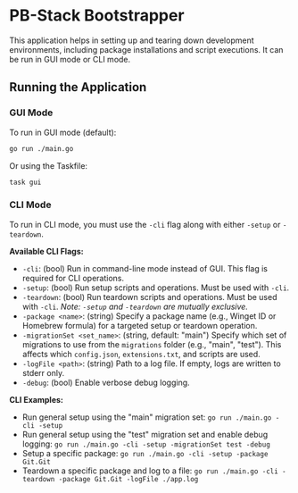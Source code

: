 # PB-Stack Bootstrapper

This application helps in setting up and tearing down development environments, including package installations and script executions. It can be run in GUI mode or CLI mode.

## Running the Application

### GUI Mode

To run in GUI mode (default):
```bash
go run ./main.go
```
Or using the Taskfile:
```bash
task gui
```

### CLI Mode

To run in CLI mode, you must use the `-cli` flag along with either `-setup` or `-teardown`.

**Available CLI Flags:**

*   `-cli`: (bool)
    Run in command-line mode instead of GUI. This flag is required for CLI operations.
*   `-setup`: (bool)
    Run setup scripts and operations. Must be used with `-cli`.
*   `-teardown`: (bool)
    Run teardown scripts and operations. Must be used with `-cli`.
    *Note: `-setup` and `-teardown` are mutually exclusive.*
*   `-package <name>`: (string)
    Specify a package name (e.g., Winget ID or Homebrew formula) for a targeted setup or teardown operation.
*   `-migrationSet <set_name>`: (string, default: "main")
    Specify which set of migrations to use from the `migrations` folder (e.g., "main", "test"). This affects which `config.json`, `extensions.txt`, and scripts are used.
*   `-logFile <path>`: (string)
    Path to a log file. If empty, logs are written to stderr only.
*   `-debug`: (bool)
    Enable verbose debug logging.

**CLI Examples:**

*   Run general setup using the "main" migration set:
    `go run ./main.go -cli -setup`
*   Run general setup using the "test" migration set and enable debug logging:
    `go run ./main.go -cli -setup -migrationSet test -debug`
*   Setup a specific package:
    `go run ./main.go -cli -setup -package Git.Git`
*   Teardown a specific package and log to a file:
    `go run ./main.go -cli -teardown -package Git.Git -logFile ./app.log`
